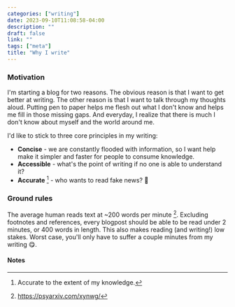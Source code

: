 ```yaml
---
categories: ["writing"]
date: 2023-09-10T11:08:58-04:00
description: ""
draft: false
link: ""
tags: ["meta"]
title: "Why I write"
---
```


### Motivation

I'm starting a blog for two reasons. The obvious reason is that I want to get better at writing.
The other reason is that I want to talk through my thoughts aloud. Putting pen to paper helps me flesh out what I don't know and helps me fill in those missing gaps. And everyday, I realize that there is much I don't know about myself and the world around me.

I'd like to stick to three core principles in my writing:

* **Concise** - we are constantly flooded with information, so I want help make it simpler and faster for people to consume knowledge.
* **Accessible** - what's the point of writing if no one is able to understand it?
* **Accurate** [^1] - who wants to read fake news? 🤔

### Ground rules

The average human reads text at ~200 words per minute [^2]. Excluding footnotes and references, every blogpost should be able to be read under 2 minutes, or 400 words in length. This also makes reading (and writing!) low stakes. Worst case, you'll only have to suffer a couple minutes from my writing 😋.

#### Notes

[^1]: Accurate to the extent of my knowledge.

[^2]: <https://psyarxiv.com/xynwg/>
